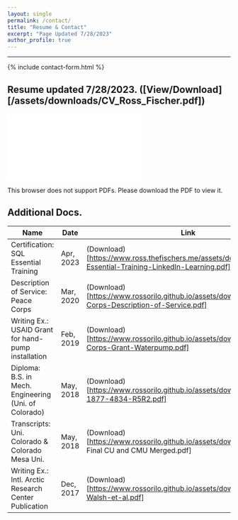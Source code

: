 ```yaml
---
layout: single
permalink: /contact/
title: "Resume & Contact"
excerpt: "Page Updated 7/28/2023"
author_profile: true
---
```


****

{% include contact-form.html %}

## Resume updated 7/28/2023.  ([View/Download][/assets/downloads/CV_Ross_Fischer.pdf])
<object data="/assets/downloads/CV_Ross_Fischer.pdf" type="application/pdf" width="700px" height="1000px">
    <embed src="/assets/downloads/CV_Ross_Fischer.pdf">
        <p>This browser does not support PDFs. Please download the PDF to view it.</p>
    </embed>
</object>

## Additional Docs.

| Name                                                    |          Date    | Link                                           |
| ------------------------------------------------------- | ---------------- | ----------------------------------------------------- |
| Certification: SQL Essential Training                   | Apr, 2023        | (Download)[https://www.ross.thefischers.me/assets/downloads/SQL-Essential-Training-LinkedIn-Learning.pdf] |
| Description of Service: Peace Corps                     | Mar, 2020        | (Download)[https://www.rossorilo.github.io/assets/downloads/Peace-Corps-Description-of-Service.pdf] |
| Writing Ex.: USAID Grant for hand-pump installation     | Feb, 2019        | (Download)[https://www.rossorilo.github.io/assets/downloads/Peace-Corps-Grant-Waterpump.pdf] |
| Diploma: B.S. in Mech. Engineering (Uni. of Colorado)   | May, 2018        | (Download)[https://www.rossorilo.github.io/assets/downloads/Diploma-1877-4834-R5R2.pdf] |
| Transcripts: Uni. Colorado & Colorado Mesa Uni.         | May, 2018        | (Download)[https://www.rossorilo.github.io/assets/downloads/2018 Final CU and CMU Merged.pdf] |
| Writing Ex.: Intl. Arctic Research Center Publication   | Dec, 2017        | (Download)[https://www.rossorilo.github.io/assets/downloads/Fischer-Walsh-et-al.pdf] |

